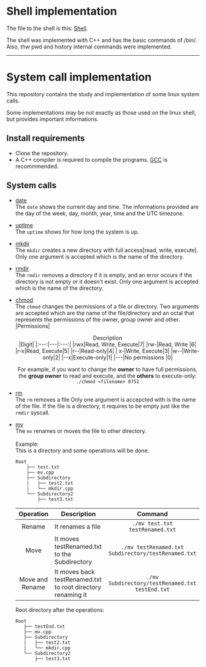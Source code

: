 # Shell implementation

The file to the shell is this: [Shell](/shell/shell.cpp).

The shell was implemented with C++ and has the basic commands of /bin/. Also, thw pwd and history internal commands were implemented.
____________________________________________________
# System call implementation
This repository contains the study and implementation of some linux system calls.

Some implementations may be not exactly as those used on the linux shell, but provides important informations.

## Install requirements
- Clone the repository.
- A C++ compiler is required to compile the programs. [GCC](https://gcc.gnu.org/) is recommmended.

## System calls
- [date](/date.cpp)<br>
    The ```date``` shows the current day and time. The informations provided are the day of the week, day, month, year, time and the UTC timezone.
- [uptime](/uptime.cpp)<br>
    The ```uptime``` shows for how long the system is up.
- [mkdir](/mkdir.cpp)<br>
    The ```mkdir``` creates a new directory with full access[read, write, execute]. 
    Only one argument is accepted which is the name of the directory.
- [rmdir](/rmdir.cpp)<br>
    The ```rmdir``` removes a directory if it is empty, and an error occurs if the directory is not empty or it doesn't exist.
    Only one argument is accepted which is the name of the directory.
- [chmod](/chmod.cpp)<br>
    The ```chmod``` changes the permissions of a file or directory.
    Two arguments are accepted which are the name of the file/directory and an octal that represents the permissions of the owner, group owner and other.
    |Permissions|<center>Description<center>|Digit|
    |:---:|---|:---:|
    |rwx|Read, Write, Execute|7|
    |rw-|Read, Write |6|
    |r-x|Read, Execute|5|
    |r--|Read-only|4|
    | x-|Write, Execute|3|
    |w--|Write-only|2|
    |--x|Execute-only|1|
    |---|No permissions |0|
    
    For example, if you want to change the <b>owner</b> to have full permissions, the <b>group owner</b> to read and execute, and the <b>others</b> to execute-only: ```./chmod <filename> 0751```
- [rm](/rm.cpp)<br>
    The ```rm``` removes a file
    Only one argument is accepcted with is the name of the file.
    If the file is a directory, it requires to be empty just like the ```rmdir``` syscall.
- [mv](/mv.cpp)<br>
    The ```mv``` renames or moves the file to other directory.
    <br><br>
    Example:<br>
    This is a directory and some operations will be done.
    ```
    Root
        ├── test.txt
        ├── mv.cpp
        ├── Subdirectory
        |   ├── test2.txt
        |   └── mkdir.cpp
        └── Subdirectory2
            ├── test3.txt
    ```
    |Operation|Description|Command|
    |:---:|---|:---:|
    |Rename|It renames a file|```./mv test.txt testRenamed.txt```|
    |Move|It moves testRenamed.txt to the Subdirectory |```./mv testRenamed.txt Subdirectory/testRenamed.txt```|
    |Move and Rename|It moves back testRenamed.txt to root directory renaming it|```./mv Subdirectory/testRenamed.txt testEnd.txt```|

    Root directory after the operations:
     ```
    Root
        ├── testEnd.txt
        ├── mv.cpp
        ├── Subdirectory
        |   ├── test2.txt
        |   └── mkdir.cpp
        └── Subdirectory2
            ├── test3.txt
    ```
